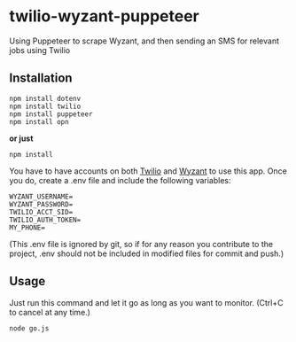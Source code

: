 # twilio-wyzant-puppeteer
Using Puppeteer to scrape Wyzant, and then sending an SMS for relevant jobs using Twilio

## Installation
```
npm install dotenv
npm install twilio
npm install puppeteer
npm install opn
```
**or just**
```
npm install
```

You have to have accounts on both [Twilio](https://twilio.com) and [Wyzant](https://www.wyzant.com/tutorsignupstart) to use this app. Once you do, create a .env file and include the following variables:

```
WYZANT_USERNAME=
WYZANT_PASSWORD=
TWILIO_ACCT_SID=
TWILIO_AUTH_TOKEN=
MY_PHONE=

```

(This .env file is ignored by git, so if for any reason you contribute to the project, .env should not be included in modified files for commit and push.)


## Usage

Just run this command and let it go as long as you want to monitor. (Ctrl+C to cancel at any time.)
```
node go.js
```
